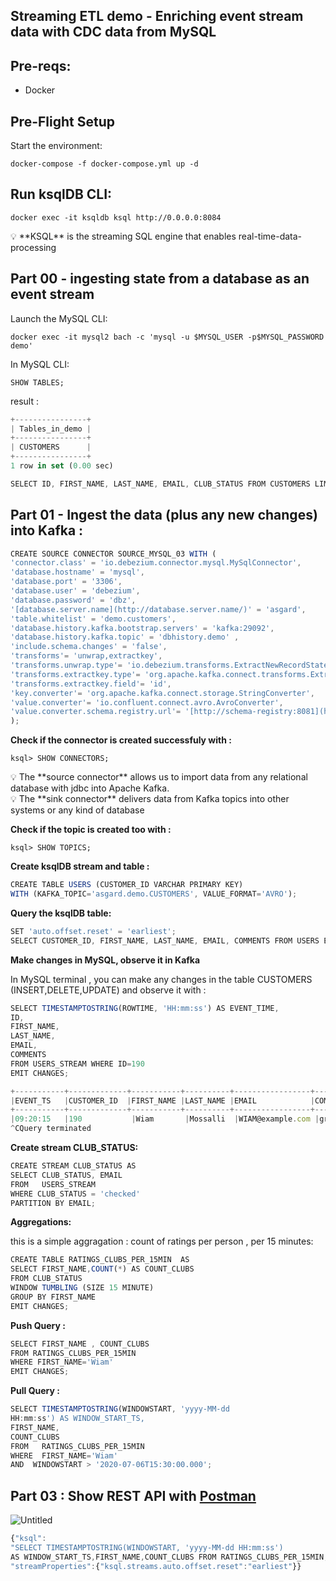 ## ******Streaming ETL demo - Enriching event stream data with CDC data from MySQL******

## ****Pre-reqs:****

- Docker

## **Pre-Flight Setup**

Start the environment:

`docker-compose -f docker-compose.yml up -d`

## ****Run ksqlDB CLI:****

`docker exec -it ksqldb ksql http://0.0.0.0:8084`

<aside>
💡 **KSQL** is the streaming SQL engine that enables real-time-data-processing

</aside>

## ****Part 00 - ingesting state from a database as an event stream****

Launch the MySQL CLI:

`docker exec -it mysql2 bach -c 'mysql -u $MYSQL_USER -p$MYSQL_PASSWORD demo'` 

In MySQL CLI:

`SHOW TABLES;`

result :

```jsx
+----------------+
| Tables_in_demo |
+----------------+
| CUSTOMERS      |
+----------------+
1 row in set (0.00 sec)
```

```jsx
SELECT ID, FIRST_NAME, LAST_NAME, EMAIL, CLUB_STATUS FROM CUSTOMERS LIMIT 5;
```

## ****Part 01 - Ingest the data (plus any new changes) into Kafka :****

```jsx
CREATE SOURCE CONNECTOR SOURCE_MYSQL_03 WITH (
'connector.class' = 'io.debezium.connector.mysql.MySqlConnector',
'database.hostname' = 'mysql',
'database.port' = '3306',
'database.user' = 'debezium',
'database.password' = 'dbz',
'[database.server.name](http://database.server.name/)' = 'asgard',
'table.whitelist' = 'demo.customers',
'database.history.kafka.bootstrap.servers' = 'kafka:29092',
'database.history.kafka.topic' = 'dbhistory.demo' ,
'include.schema.changes' = 'false',
'transforms'= 'unwrap,extractkey',
'transforms.unwrap.type'= 'io.debezium.transforms.ExtractNewRecordState',
'transforms.extractkey.type'= 'org.apache.kafka.connect.transforms.ExtractField$Key',
'transforms.extractkey.field'= 'id',
'key.converter'= 'org.apache.kafka.connect.storage.StringConverter',
'value.converter'= 'io.confluent.connect.avro.AvroConverter',
'value.converter.schema.registry.url'= '[http://schema-registry:8081](http://schema-registry:8081/)'
);
```

**Check if the connector is created successfuly with :**

`ksql> SHOW CONNECTORS;`

<aside>
💡 The **source connector** allows us to import data from any relational database with jdbc into Apache Kafka.

</aside>

<aside>
💡 The **sink connector** delivers data from Kafka topics into other systems or any kind of database

</aside>

**Check if the topic is created too with :**

`ksql> SHOW TOPICS;`

**Create ksqlDB stream and table :**

```jsx
CREATE TABLE USERS (CUSTOMER_ID VARCHAR PRIMARY KEY)
WITH (KAFKA_TOPIC='asgard.demo.CUSTOMERS', VALUE_FORMAT='AVRO');
```

**Query the ksqlDB table:**

```jsx
SET 'auto.offset.reset' = 'earliest';
SELECT CUSTOMER_ID, FIRST_NAME, LAST_NAME, EMAIL, COMMENTS FROM USERS EMIT CHANGES LIMIT 5;
```

****Make changes in MySQL, observe it in Kafka****

In MySQL terminal , you can make any changes in the table CUSTOMERS (INSERT,DELETE,UPDATE) and observe it with :

```jsx
SELECT TIMESTAMPTOSTRING(ROWTIME, 'HH:mm:ss') AS EVENT_TIME,
ID,
FIRST_NAME,
LAST_NAME,
EMAIL,
COMMENTS
FROM USERS_STREAM WHERE ID=190
EMIT CHANGES;
```

```jsx
+-----------+-------------+-----------+----------+-----------------+------------+
|EVENT_TS   |CUSTOMER_ID  |FIRST_NAME |LAST_NAME |EMAIL            |COMMENTS    |
+-----------+-------------+-----------+----------+-----------------+------------+
|09:20:15   |190           |Wiam       |Mossalli  |WIAM@example.com |great      |
^CQuery terminated
```

**Create stream CLUB_STATUS:**

```jsx
CREATE STREAM CLUB_STATUS AS
SELECT CLUB_STATUS, EMAIL
FROM   USERS_STREAM
WHERE CLUB_STATUS = 'checked'
PARTITION BY EMAIL;
```

**Aggregations:**

this is a simple aggragation : count of ratings per person , per 15 minutes: 

```jsx
CREATE TABLE RATINGS_CLUBS_PER_15MIN  AS
SELECT FIRST_NAME,COUNT(*) AS COUNT_CLUBS
FROM CLUB_STATUS
WINDOW TUMBLING (SIZE 15 MINUTE)
GROUP BY FIRST_NAME
EMIT CHANGES;
```

**Push Query :** 

```jsx
SELECT FIRST_NAME , COUNT_CLUBS
FROM RATINGS_CLUBS_PER_15MIN
WHERE FIRST_NAME='Wiam'
EMIT CHANGES;
```

**Pull Query :**

```jsx
SELECT TIMESTAMPTOSTRING(WINDOWSTART, 'yyyy-MM-dd
HH:mm:ss') AS WINDOW_START_TS,
FIRST_NAME,
COUNT_CLUBS
FROM   RATINGS_CLUBS_PER_15MIN
WHERE  FIRST_NAME='Wiam'
AND  WINDOWSTART > '2020-07-06T15:30:00.000';
```

## Part 03 : Show REST API with [Postman](https://github.com/confluentinc/demo-scene/blob/master/build-a-streaming-pipeline/ksqlDB.postman_collection.json)

![Untitled](https://s3-us-west-2.amazonaws.com/secure.notion-static.com/ebd590b7-7918-4789-8d24-4ffa8aa0a072/Untitled.png)

```jsx
{"ksql":
"SELECT TIMESTAMPTOSTRING(WINDOWSTART, 'yyyy-MM-dd HH:mm:ss')
AS WINDOW_START_TS,FIRST_NAME,COUNT_CLUBS FROM RATINGS_CLUBS_PER_15MIN;",
"streamProperties":{"ksql.streams.auto.offset.reset":"earliest"}}
```
